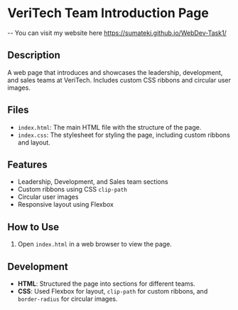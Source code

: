 # VeriTech Team Introduction Page

-- You can visit my website here
    https://sumateki.github.io/WebDev-Task1/

## Description

A web page that introduces and showcases the leadership, development, and sales teams at VeriTech. Includes custom CSS ribbons and circular user images.

## Files

- `index.html`: The main HTML file with the structure of the page.
- `index.css`: The stylesheet for styling the page, including custom ribbons and layout.

## Features

- Leadership, Development, and Sales team sections
- Custom ribbons using CSS `clip-path`
- Circular user images
- Responsive layout using Flexbox

## How to Use

1. Open `index.html` in a web browser to view the page.

## Development

- **HTML**: Structured the page into sections for different teams.
- **CSS**: Used Flexbox for layout, `clip-path` for custom ribbons, and `border-radius` for circular images.



